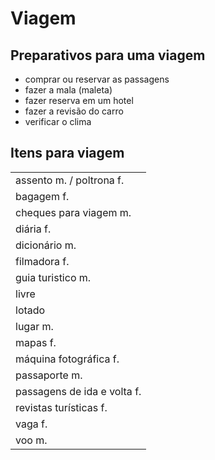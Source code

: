 # Viagem

## Preparativos para uma viagem

* comprar ou reservar as passagens
* fazer a mala (maleta)
* fazer reserva em um hotel
* fazer a revisão do carro
* verificar o clima

## Itens para viagem

||
| -- |
| assento m. / poltrona f. |
| bagagem f. |
| cheques para viagem m. |
| diária f. |
| dicionário m. |
| filmadora f. |
| guia turistico m. |
| livre |
| lotado |
| lugar m. |
| mapas f. |
| máquina fotográfica f. |
| passaporte m. |
| passagens de ida e volta f. |
| revistas turísticas f. |
| vaga f. |
| voo m. |
